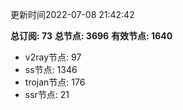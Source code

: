 更新时间2022-07-08 21:42:42

**总订阅: 73**
**总节点: 3696**
**有效节点: 1640**
- v2ray节点: 97
- ss节点: 1346
- trojan节点: 176
- ssr节点: 21
